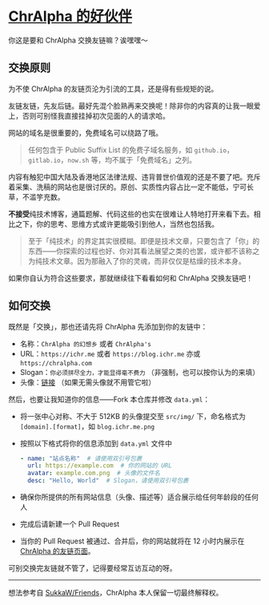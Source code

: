 # [ChrAlpha 的好伙伴](https://blog.ichr.me/links/)

你这是要和 ChrAlpha 交换友链嘛？诶嘿嘿～

## 交换原则

为不使 ChrAlpha 的友链页沦为引流的工具，还是得有些规矩的说。

友链友链，先友后链。最好先混个脸熟再来交换呢！除非你的内容真的让我一眼爱上，否则可别怪我直接挂掉初次见面的人的请求哈。

网站的域名是很重要的，免费域名可以绕路了哦。

> 任何包含于 Public Suffix List 的免费子域名服务，如 `github.io`，`gitlab.io`，`now.sh` 等，均不属于「免费域名」之列。

内容有触犯中国大陆及香港地区法律法规、违背普世价值观的还是不要了吧。充斥着采集、洗稿的网站也是很讨厌的。原创、实质性内容占比一定不能低，宁可长草，不滥竽充数。

**不接受**纯技术博客，通篇题解、代码这些的也实在很难让人特地打开来看下去。相比之下，你的思考、思维方式或许更能吸引到他人，当然也包括我。

> 至于「纯技术」的界定其实很模糊。即便是技术文章，只要包含了「你」的东西——你探索的过程也好、你对其看法展望之类的也罢，或许都不该称之为纯技术文章。因为那融入了你的灵魂，而非仅仅是枯燥的技术本身。

如果你自认为符合这些要求，那就继续往下看看如何和 ChrAlpha 交换友链吧！

## 如何交换

既然是「交换」，那也还请先将 ChrAlpha 先添加到你的友链中：

- 名称：`ChrAlpha 的幻想乡` 或者 `ChrAlpha's` 
- URL：`https://ichr.me` 或者 `https://blog.ichr.me` 亦或 `https://chralpha.com`
- Slogan：`你必须拼尽全力，才能显得毫不费力` （非强制，也可以按你认为的来填）
- 头像：[链接](https://friends.ichr.me/img/ichr.me.png) （如果无需头像就不用管它啦）

然后，也要让我知道你的信息——Fork 本仓库并修改 `data.yml`：

- 将一张中心对称、不大于 512KB 的头像提交至 `src/img/` 下，命名格式为 `[domain].[format]`，如 `blog.ichr.me.png`

- 按照以下格式将你的信息添加到 `data.yml` 文件中

  ```yaml
  - name: "站点名称"  # 请使用双引号包裹
    url: https://example.com  # 你的网站的 URL
    avatar: example.com.png  # 头像的文件名
    desc: "Hello, World"  # Slogan，请使用双引号包裹
  ```

- 确保你所提供的所有网站信息（头像、描述等）适合展示给任何年龄段的任何人

- 完成后请新建一个 Pull Request

- 当你的 Pull Request 被通过、合并后，你的网站就将在 12 小时内展示在 [ChrAlpha 的友链页面](https://blog.ichr.me/links/)。

可别交换完友链就不管了，记得要经常互访互动的呀。

---

想法参考自 [SukkaW/Friends](https://github.com/SukkaW/Friends)，ChrAlpha 本人保留一切最终解释权。